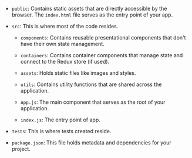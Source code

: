 
- `public`: Contains static assets that are directly accessible by the browser. The `index.html` file serves as the entry point of your app.

- `src`: This is where most of the code resides.

  - `components`: Contains reusable presentational components that don't have their own state management.

  - `containers`: Contains container components that manage state and connect to the Redux store (if used).

  - `assets`: Holds static files like images and styles.

  - `utils`: Contains utility functions that are shared across the application.

  - `App.js`: The main component that serves as the root of your application.

  - `index.js`: The entry point of app.

- `tests`: This is where tests created reside.

- `package.json`: This file holds metadata and dependencies for your project.


